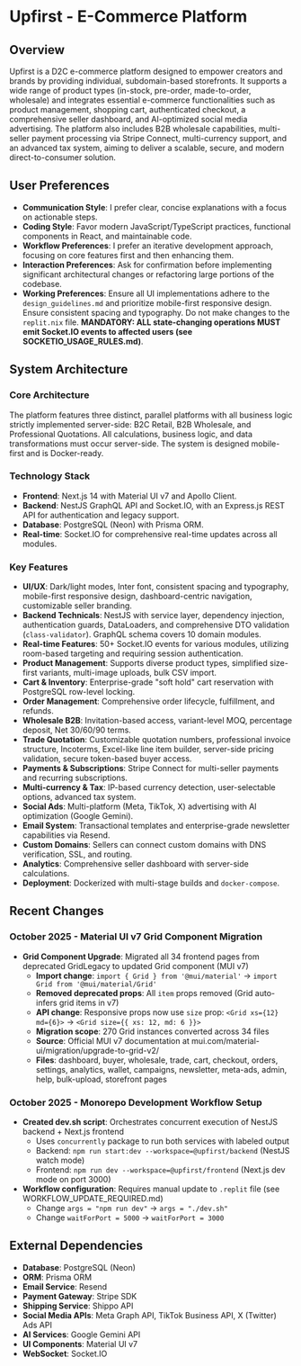 # Upfirst - E-Commerce Platform

## Overview
Upfirst is a D2C e-commerce platform designed to empower creators and brands by providing individual, subdomain-based storefronts. It supports a wide range of product types (in-stock, pre-order, made-to-order, wholesale) and integrates essential e-commerce functionalities such as product management, shopping cart, authenticated checkout, a comprehensive seller dashboard, and AI-optimized social media advertising. The platform also includes B2B wholesale capabilities, multi-seller payment processing via Stripe Connect, multi-currency support, and an advanced tax system, aiming to deliver a scalable, secure, and modern direct-to-consumer solution.

## User Preferences
- **Communication Style**: I prefer clear, concise explanations with a focus on actionable steps.
- **Coding Style**: Favor modern JavaScript/TypeScript practices, functional components in React, and maintainable code.
- **Workflow Preferences**: I prefer an iterative development approach, focusing on core features first and then enhancing them.
- **Interaction Preferences**: Ask for confirmation before implementing significant architectural changes or refactoring large portions of the codebase.
- **Working Preferences**: Ensure all UI implementations adhere to the `design_guidelines.md` and prioritize mobile-first responsive design. Ensure consistent spacing and typography. Do not make changes to the `replit.nix` file. **MANDATORY: ALL state-changing operations MUST emit Socket.IO events to affected users (see SOCKETIO_USAGE_RULES.md)**.

## System Architecture

### Core Architecture
The platform features three distinct, parallel platforms with all business logic strictly implemented server-side: B2C Retail, B2B Wholesale, and Professional Quotations. All calculations, business logic, and data transformations must occur server-side. The system is designed mobile-first and is Docker-ready.

### Technology Stack
-   **Frontend**: Next.js 14 with Material UI v7 and Apollo Client.
-   **Backend**: NestJS GraphQL API and Socket.IO, with an Express.js REST API for authentication and legacy support.
-   **Database**: PostgreSQL (Neon) with Prisma ORM.
-   **Real-time**: Socket.IO for comprehensive real-time updates across all modules.

### Key Features
-   **UI/UX**: Dark/light modes, Inter font, consistent spacing and typography, mobile-first responsive design, dashboard-centric navigation, customizable seller branding.
-   **Backend Technicals**: NestJS with service layer, dependency injection, authentication guards, DataLoaders, and comprehensive DTO validation (`class-validator`). GraphQL schema covers 10 domain modules.
-   **Real-time Features**: 50+ Socket.IO events for various modules, utilizing room-based targeting and requiring session authentication.
-   **Product Management**: Supports diverse product types, simplified size-first variants, multi-image uploads, bulk CSV import.
-   **Cart & Inventory**: Enterprise-grade "soft hold" cart reservation with PostgreSQL row-level locking.
-   **Order Management**: Comprehensive order lifecycle, fulfillment, and refunds.
-   **Wholesale B2B**: Invitation-based access, variant-level MOQ, percentage deposit, Net 30/60/90 terms.
-   **Trade Quotation**: Customizable quotation numbers, professional invoice structure, Incoterms, Excel-like line item builder, server-side pricing validation, secure token-based buyer access.
-   **Payments & Subscriptions**: Stripe Connect for multi-seller payments and recurring subscriptions.
-   **Multi-currency & Tax**: IP-based currency detection, user-selectable options, advanced tax system.
-   **Social Ads**: Multi-platform (Meta, TikTok, X) advertising with AI optimization (Google Gemini).
-   **Email System**: Transactional templates and enterprise-grade newsletter capabilities via Resend.
-   **Custom Domains**: Sellers can connect custom domains with DNS verification, SSL, and routing.
-   **Analytics**: Comprehensive seller dashboard with server-side calculations.
-   **Deployment**: Dockerized with multi-stage builds and `docker-compose`.

## Recent Changes

### October 2025 - Material UI v7 Grid Component Migration
-   **Grid Component Upgrade**: Migrated all 34 frontend pages from deprecated GridLegacy to updated Grid component (MUI v7)
    -   **Import change**: `import { Grid } from '@mui/material'` → `import Grid from '@mui/material/Grid'`
    -   **Removed deprecated props**: All `item` props removed (Grid auto-infers grid items in v7)
    -   **API change**: Responsive props now use `size` prop: `<Grid xs={12} md={6}>` → `<Grid size={{ xs: 12, md: 6 }}>`
    -   **Migration scope**: 270 Grid instances converted across 34 files
    -   **Source**: Official MUI v7 documentation at mui.com/material-ui/migration/upgrade-to-grid-v2/
    -   **Files**: dashboard, buyer, wholesale, trade, cart, checkout, orders, settings, analytics, wallet, campaigns, newsletter, meta-ads, admin, help, bulk-upload, storefront pages

### October 2025 - Monorepo Development Workflow Setup
-   **Created dev.sh script**: Orchestrates concurrent execution of NestJS backend + Next.js frontend
    -   Uses `concurrently` package to run both services with labeled output
    -   Backend: `npm run start:dev --workspace=@upfirst/backend` (NestJS watch mode)
    -   Frontend: `npm run dev --workspace=@upfirst/frontend` (Next.js dev mode on port 3000)
-   **Workflow configuration**: Requires manual update to `.replit` file (see WORKFLOW_UPDATE_REQUIRED.md)
    -   Change `args = "npm run dev"` → `args = "./dev.sh"`
    -   Change `waitForPort = 5000` → `waitForPort = 3000`

## External Dependencies
-   **Database**: PostgreSQL (Neon)
-   **ORM**: Prisma ORM
-   **Email Service**: Resend
-   **Payment Gateway**: Stripe SDK
-   **Shipping Service**: Shippo API
-   **Social Media APIs**: Meta Graph API, TikTok Business API, X (Twitter) Ads API
-   **AI Services**: Google Gemini API
-   **UI Components**: Material UI v7
-   **WebSocket**: Socket.IO